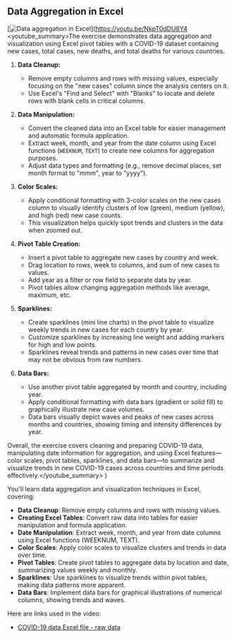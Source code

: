## Data Aggregation in Excel

[![Data aggregation in Excel](https://i.ytimg.com/vi_webp/NkpT0dDU8Y4/sddefault.webp)](https://youtu.be/NkpT0dDU8Y4
<youtube_summary>The exercise demonstrates data aggregation and visualization using Excel pivot tables with a COVID-19 dataset containing new cases, total cases, new deaths, and total deaths for various countries. 

1. **Data Cleanup:** 
   - Remove empty columns and rows with missing values, especially focusing on the "new cases" column since the analysis centers on it.
   - Use Excel's "Find and Select" with "Blanks" to locate and delete rows with blank cells in critical columns.

2. **Data Manipulation:** 
   - Convert the cleaned data into an Excel table for easier management and automatic formula application.
   - Extract week, month, and year from the date column using Excel functions (`WEEKNUM`, `TEXT`) to create new columns for aggregation purposes.
   - Adjust data types and formatting (e.g., remove decimal places, set month format to "mmm", year to "yyyy").

3. **Color Scales:** 
   - Apply conditional formatting with 3-color scales on the new cases column to visually identify clusters of low (green), medium (yellow), and high (red) new case counts.
   - This visualization helps quickly spot trends and clusters in the data when zoomed out.

4. **Pivot Table Creation:** 
   - Insert a pivot table to aggregate new cases by country and week.
   - Drag location to rows, week to columns, and sum of new cases to values.
   - Add year as a filter or row field to separate data by year.
   - Pivot tables allow changing aggregation methods like average, maximum, etc.

5. **Sparklines:** 
   - Create sparklines (mini line charts) in the pivot table to visualize weekly trends in new cases for each country by year.
   - Customize sparklines by increasing line weight and adding markers for high and low points.
   - Sparklines reveal trends and patterns in new cases over time that may not be obvious from raw numbers.

6. **Data Bars:** 
   - Use another pivot table aggregated by month and country, including year.
   - Apply conditional formatting with data bars (gradient or solid fill) to graphically illustrate new case volumes.
   - Data bars visually depict waves and peaks of new cases across months and countries, showing timing and intensity differences by year.

Overall, the exercise covers cleaning and preparing COVID-19 data, manipulating date information for aggregation, and using Excel features—color scales, pivot tables, sparklines, and data bars—to summarize and visualize trends in new COVID-19 cases across countries and time periods effectively.</youtube_summary>
)

You'll learn data aggregation and visualization techniques in Excel, covering:

- **Data Cleanup**: Remove empty columns and rows with missing values.
- **Creating Excel Tables**: Convert raw data into tables for easier manipulation and formula application.
- **Date Manipulation**: Extract week, month, and year from date columns using Excel functions (WEEKNUM, TEXT).
- **Color Scales**: Apply color scales to visualize clusters and trends in data over time.
- **Pivot Tables**: Create pivot tables to aggregate data by location and date, summarizing values weekly and monthly.
- **Sparklines**: Use sparklines to visualize trends within pivot tables, making data patterns more apparent.
- **Data Bars**: Implement data bars for graphical illustrations of numerical columns, showing trends and waves.

Here are links used in the video:

- [COVID-19 data Excel file - raw data](https://docs.google.com/spreadsheets/d/14HLgSmME95q--6lcBv9pUstqHL183wTd/view)
